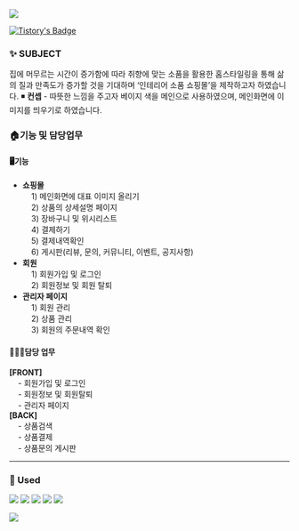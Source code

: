<img src="https://capsule-render.vercel.app/api?type=Soft&color=D5E8B5&height=150&section=header&text=팀프로젝트-인테리어%20쇼핑몰%20[공간의%20집]&fontSize=25&fontColor=5377A1" />

[![Tistory's Badge](https://github-readme-tistory-card.vercel.app/api/badge?name=Tistory)](https://soozya.tistory.com/)
### ✨ SUBJECT
  집에 머무르는 시간이 증가함에 따라 취향에 맞는 소품을 활용한 홈스타일링을 통해 삶의 질과 만족도가 증가할 것을 기대하며 ‘인테리어 소품 쇼핑몰’을 제작하고자 하였습니다.
◾ <b>컨셉</b> - 따뜻한 느낌을 주고자 베이지 색을 메인으로 사용하였으며, 메인화면에 이미지를 띄우기로 하였습니다.<br>

### 🏠기능 및 담당업무
 #### 🖥<b>기능</b>
 - <b>쇼핑몰</b> <br>
&nbsp; &nbsp; 1) 메인화면에 대표 이미지 올리기<br>
&nbsp; &nbsp; 2) 상품의 상세설명 페이지<br>
&nbsp; &nbsp; 3) 장바구니 및 위시리스트<br>
&nbsp; &nbsp; 4) 결제하기<br>
&nbsp; &nbsp; 5) 결제내역확인<br>
&nbsp; &nbsp; 6) 게시판(리뷰, 문의, 커뮤니티, 이벤트, 공지사항)<br>
 - <b>회원</b><br>
&nbsp; &nbsp; 1) 회원가입 및 로그인<br>
&nbsp; &nbsp; 2) 회원정보 및 회원 탈퇴<br>
 - <b>관리자 페이지</b><br>
&nbsp; &nbsp; 1) 회원 관리<br>
&nbsp; &nbsp; 2) 상품 관리<br>
&nbsp; &nbsp; 3) 회원의 주문내역 확인<br> 

#### 🙋🏻‍♀️담당 업무
<b>[FRONT]</b> <br>
&nbsp; &nbsp; - 회원가입 및 로그인<br>
&nbsp; &nbsp; - 회원정보 및 회원탈퇴<br>
&nbsp; &nbsp; - 관리자 페이지<br>
<b>[BACK]</b> <br>
&nbsp; &nbsp; - 상품검색 <br>
&nbsp; &nbsp; - 상품결제 <br>
&nbsp; &nbsp; - 상품문의 게시판 <br>  
<p></p>
<hr>
<p></p>

### 💬 Used
<div>
  <img src="https://img.shields.io/badge/HTML5-E34F26?style=for-the-badge&logo=html5&logoColor=white">
  <img src="https://img.shields.io/badge/CSS3-1572B6?style=for-the-badge&logo=css3&logoColor=white">
  <img src="https://img.shields.io/badge/Java-ED8B00?style=for-the-badge&logo=openjdk&logoColor=white">
  <img src="https://img.shields.io/badge/JavaScript-F7DF1E?style=for-the-badge&logo=JavaScript&logoColor=white">
  <img src="https://img.shields.io/badge/Bootstrap-563D7C?style=for-the-badge&logo=bootstrap&logoColor=white">
<p></p>
</div>
<img src="https://capsule-render.vercel.app/api?type=Soft&color=BDBDC8&height=150&section=footer" />
